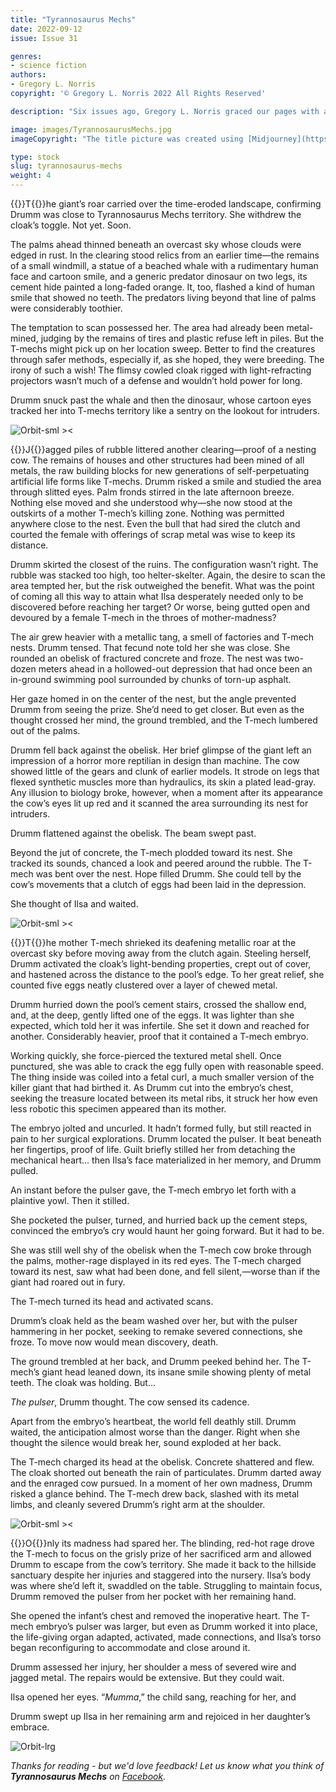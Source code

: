 ```yaml
---
title: "Tyrannosaurus Mechs"
date: 2022-09-12
issue: Issue 31

genres:
- science fiction
authors:
- Gregory L. Norris
copyright: '© Gregory L. Norris 2022 All Rights Reserved'

description: "Six issues ago, Gregory L. Norris graced our pages with a succinct and sly contemporary horror that skewered the fashion scene, more or less literally. His latest story is a trip to a distant future that evokes a distant past, and it boasts the very highest of high-concept titles."

image: images/TyrannosaurusMechs.jpg
imageCopyright: "The title picture was created using [Midjourney](https://www.midjourney.com/home/), the AI image generator."

type: stock
slug: tyrannosaurus-mechs
weight: 4
---
```


{{<glyph>}}T{{</glyph>}}he giant’s roar carried over the time-eroded landscape, confirming Drumm was close to Tyrannosaurus Mechs territory. She withdrew the cloak’s toggle. Not yet. Soon.

The palms ahead thinned beneath an overcast sky whose clouds were edged in rust. In the clearing stood relics from an earlier time—the remains of a small windmill, a statue of a beached whale with a rudimentary human face and cartoon smile, and a generic predator dinosaur on two legs, its cement hide painted a long-faded orange. It, too, flashed a kind of human smile that showed no teeth. The predators living beyond that line of palms were considerably toothier.

The temptation to scan possessed her. The area had already been metal-mined, judging by the remains of tires and plastic refuse left in piles. But the T-mechs might pick up on her location sweep. Better to find the creatures through safer methods, especially if, as she hoped, they were breeding. The irony of such a wish! The flimsy cowled cloak rigged with light-refracting projectors wasn’t much of a defense and wouldn’t hold power for long.

Drumm snuck past the whale and then the dinosaur, whose cartoon eyes tracked her into T-mechs territory like a sentry on the lookout for intruders.

![Orbit-sml ><](images/Orbit.svg)

{{<glyph>}}J{{</glyph>}}agged piles of rubble littered another clearing—proof of a nesting cow. The remains of houses and other structures had been mined of all metals, the raw building blocks for new generations of self-perpetuating artificial life forms like T-mechs. Drumm risked a smile and studied the area through slitted eyes. Palm fronds stirred in the late afternoon breeze. Nothing else moved and she understood why—she now stood at the outskirts of a mother T-mech’s killing zone. Nothing was permitted anywhere close to the nest. Even the bull that had sired the clutch and courted the female with offerings of scrap metal was wise to keep its distance.

Drumm skirted the closest of the ruins. The configuration wasn’t right. The rubble was stacked too high, too helter-skelter. Again, the desire to scan the area tempted her, but the risk outweighed the benefit. What was the point of coming all this way to attain what Ilsa desperately needed only to be discovered before reaching her target? Or worse, being gutted open and devoured by a female T-mech in the throes of mother-madness?

The air grew heavier with a metallic tang, a smell of factories and T-mech nests. Drumm tensed. That fecund note told her she was close. She rounded an obelisk of fractured concrete and froze. The nest was two-dozen meters ahead in a hollowed-out depression that had once been an in-ground swimming pool surrounded by chunks of torn-up asphalt.

Her gaze homed in on the center of the nest, but the angle prevented Drumm from seeing the prize. She’d need to get closer. But even as the thought crossed her mind, the ground trembled, and the T-mech lumbered out of the palms.

Drumm fell back against the obelisk. Her brief glimpse of the giant left an impression of a horror more reptilian in design than machine. The cow showed little of the gears and clunk of earlier models. It strode on legs that flexed synthetic muscles more than hydraulics, its skin a plated lead-gray. Any illusion to biology broke, however, when a moment after its appearance the cow’s eyes lit up red and it scanned the area surrounding its nest for intruders.

Drumm flattened against the obelisk. The beam swept past. 

Beyond the jut of concrete, the T-mech plodded toward its nest. She tracked its sounds, chanced a look and peered around the rubble. The T-mech was bent over the nest. Hope filled Drumm. She could tell by the cow’s movements that a clutch of eggs had been laid in the depression.

She thought of Ilsa and waited.

![Orbit-sml ><](images/Orbit.svg)

{{<glyph>}}T{{</glyph>}}he mother T-mech shrieked its deafening metallic roar at the overcast sky before moving away from the clutch again. Steeling herself, Drumm activated the cloak’s light-bending properties, crept out of cover, and hastened across the distance to the pool’s edge. To her great relief, she counted five eggs neatly clustered over a layer of chewed metal. 

Drumm hurried down the pool’s cement stairs, crossed the shallow end, and, at the deep, gently lifted one of the eggs. It was lighter than she expected, which told her it was infertile. She set it down and reached for another. Considerably heavier, proof that it contained a T-mech embryo.

Working quickly, she force-pierced the textured metal shell. Once punctured, she was able to crack the egg fully open with reasonable speed. The thing inside was coiled into a fetal curl, a much smaller version of the killer giant that had birthed it. As Drumm cut into the embryo’s chest, seeking the treasure located between its metal ribs, it struck her how even less robotic this specimen appeared than its mother.

The embryo jolted and uncurled. It hadn’t formed fully, but still reacted in pain to her surgical explorations. Drumm located the pulser. It beat beneath her fingertips, proof of life. Guilt briefly stilled her from detaching the mechanical heart… then Ilsa’s face materialized in her memory, and Drumm pulled. 

An instant before the pulser gave, the T-mech embryo let forth with a plaintive yowl. Then it stilled.

She pocketed the pulser, turned, and hurried back up the cement steps, convinced the embryo’s cry would haunt her going forward. But it had to be.

She was still well shy of the obelisk when the T-mech cow broke through the palms, mother-rage displayed in its red eyes. The T-mech charged toward its nest, saw what had been done, and fell silent,—worse than if the giant had roared out in fury. 

The T-mech turned its head and activated scans.

Drumm’s cloak held as the beam washed over her, but with the pulser hammering in her pocket, seeking to remake severed connections, she froze. To move now would mean discovery, death. 

The ground trembled at her back, and Drumm peeked behind her. The T-mech’s giant head leaned down, its insane smile showing plenty of metal teeth. The cloak was holding. But…

*The pulser*, Drumm thought. The cow sensed its cadence.

Apart from the embryo’s heartbeat, the world fell deathly still. Drumm waited, the anticipation almost worse than the danger. Right when she thought the silence would break her, sound exploded at her back. 

The T-mech charged its head at the obelisk. Concrete shattered and flew. The cloak shorted out beneath the rain of particulates. Drumm darted away and the enraged cow pursued. In a moment of her own madness, Drumm risked a glance behind. The T-mech drew back, slashed with its metal limbs, and cleanly severed Drumm’s right arm at the shoulder. 

![Orbit-sml ><](images/Orbit.svg)

{{<glyph>}}O{{</glyph>}}nly its madness had spared her. The blinding, red-hot rage drove the T-mech to focus on the grisly prize of her sacrificed arm and allowed Drumm to escape from the cow’s territory. She made it back to the hillside sanctuary despite her injuries and staggered into the nursery. Ilsa’s body was where she’d left it, swaddled on the table. Struggling to maintain focus, Drumm removed the pulser from her pocket with her remaining hand.

She opened the infant’s chest and removed the inoperative heart. The T-mech embryo’s pulser was larger, but even as Drumm worked it into place, the life-giving organ adapted, activated, made connections, and Ilsa’s torso began reconfiguring to accommodate and close around it.

Drumm assessed her injury, her shoulder a mess of severed wire and jagged metal. The repairs would be extensive. But they could wait.

Ilsa opened her eyes. “*Mumma*,” the child sang, reaching for her, and 

Drumm swept up Ilsa in her remaining arm and rejoiced in her daughter’s embrace.

![Orbit-lrg](images/Orbit.svg)

*Thanks for reading - but we'd love feedback! Let us know what you think of **Tyrannosaurus Mechs** on [Facebook](https://www.facebook.com/MythaxisMagazine/posts/546526834146974).*
